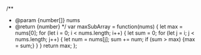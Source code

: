 /**
 * @param {number[]} nums
 * @return {number}
 */
var maxSubArray = function(nums) {
    let max = nums[0];
    for (let i = 0; i < nums.length; i++) {
        let sum = 0;
        for (let j = i; j < nums.length; j++) {
            let num = nums[j];
            sum += num;
            if (sum > max) {max = sum;}
        }
    }
    return max;
};